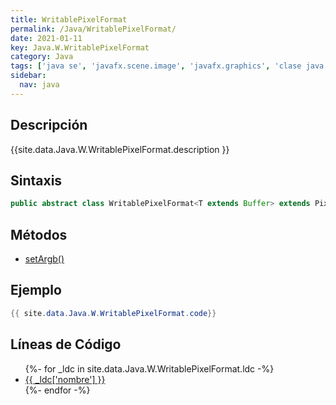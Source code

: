 ```yaml
---
title: WritablePixelFormat
permalink: /Java/WritablePixelFormat/
date: 2021-01-11
key: Java.W.WritablePixelFormat
category: Java
tags: ['java se', 'javafx.scene.image', 'javafx.graphics', 'clase java', 'JavaFX 2.2']
sidebar: 
  nav: java
---
```


## Descripción
{{site.data.Java.W.WritablePixelFormat.description }}

## Sintaxis
~~~java
public abstract class WritablePixelFormat<T extends Buffer> extends PixelFormat<T>
~~~

## Métodos
* [setArgb()](/Java/WritablePixelFormat/setArgb)

## Ejemplo
~~~java
{{ site.data.Java.W.WritablePixelFormat.code}}
~~~

## Líneas de Código
<ul>
{%- for _ldc in site.data.Java.W.WritablePixelFormat.ldc -%}
   <li>
       <a href="{{_ldc['url'] }}">{{ _ldc['nombre'] }}</a>
   </li>
{%- endfor -%}
</ul>

